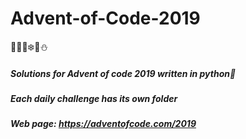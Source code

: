 # Advent-of-Code-2019
:santa::christmas_tree::gift::snowflake::bell::snowman:
##### Solutions for Advent of code 2019 written in python:snake:
##### Each daily challenge has its own folder
##### Web page: https://adventofcode.com/2019
